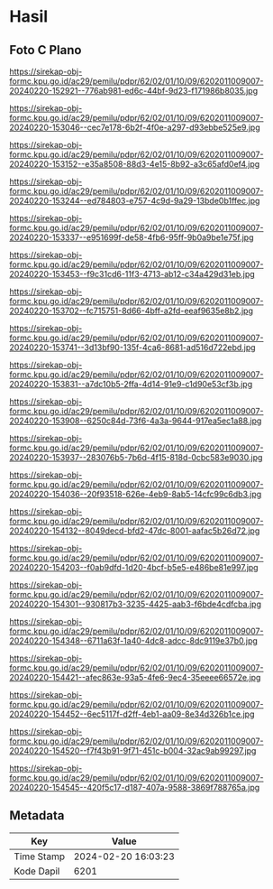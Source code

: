 # Hasil

## Foto C Plano

https://sirekap-obj-formc.kpu.go.id/ac29/pemilu/pdpr/62/02/01/10/09/6202011009007-20240220-152921--776ab981-ed6c-44bf-9d23-f171986b8035.jpg

https://sirekap-obj-formc.kpu.go.id/ac29/pemilu/pdpr/62/02/01/10/09/6202011009007-20240220-153046--cec7e178-6b2f-4f0e-a297-d93ebbe525e9.jpg

https://sirekap-obj-formc.kpu.go.id/ac29/pemilu/pdpr/62/02/01/10/09/6202011009007-20240220-153152--e35a8508-88d3-4e15-8b92-a3c65afd0ef4.jpg

https://sirekap-obj-formc.kpu.go.id/ac29/pemilu/pdpr/62/02/01/10/09/6202011009007-20240220-153244--ed784803-e757-4c9d-9a29-13bde0b1ffec.jpg

https://sirekap-obj-formc.kpu.go.id/ac29/pemilu/pdpr/62/02/01/10/09/6202011009007-20240220-153337--e951699f-de58-4fb6-95ff-9b0a9be1e75f.jpg

https://sirekap-obj-formc.kpu.go.id/ac29/pemilu/pdpr/62/02/01/10/09/6202011009007-20240220-153453--f9c31cd6-11f3-4713-ab12-c34a429d31eb.jpg

https://sirekap-obj-formc.kpu.go.id/ac29/pemilu/pdpr/62/02/01/10/09/6202011009007-20240220-153702--fc715751-8d66-4bff-a2fd-eeaf9635e8b2.jpg

https://sirekap-obj-formc.kpu.go.id/ac29/pemilu/pdpr/62/02/01/10/09/6202011009007-20240220-153741--3d13bf90-135f-4ca6-8681-ad516d722ebd.jpg

https://sirekap-obj-formc.kpu.go.id/ac29/pemilu/pdpr/62/02/01/10/09/6202011009007-20240220-153831--a7dc10b5-2ffa-4d14-91e9-c1d90e53cf3b.jpg

https://sirekap-obj-formc.kpu.go.id/ac29/pemilu/pdpr/62/02/01/10/09/6202011009007-20240220-153908--6250c84d-73f6-4a3a-9644-917ea5ec1a88.jpg

https://sirekap-obj-formc.kpu.go.id/ac29/pemilu/pdpr/62/02/01/10/09/6202011009007-20240220-153937--283076b5-7b6d-4f15-818d-0cbc583e9030.jpg

https://sirekap-obj-formc.kpu.go.id/ac29/pemilu/pdpr/62/02/01/10/09/6202011009007-20240220-154036--20f93518-626e-4eb9-8ab5-14cfc99c6db3.jpg

https://sirekap-obj-formc.kpu.go.id/ac29/pemilu/pdpr/62/02/01/10/09/6202011009007-20240220-154132--8049decd-bfd2-47dc-8001-aafac5b26d72.jpg

https://sirekap-obj-formc.kpu.go.id/ac29/pemilu/pdpr/62/02/01/10/09/6202011009007-20240220-154203--f0ab9dfd-1d20-4bcf-b5e5-e486be81e997.jpg

https://sirekap-obj-formc.kpu.go.id/ac29/pemilu/pdpr/62/02/01/10/09/6202011009007-20240220-154301--930817b3-3235-4425-aab3-f6bde4cdfcba.jpg

https://sirekap-obj-formc.kpu.go.id/ac29/pemilu/pdpr/62/02/01/10/09/6202011009007-20240220-154348--6711a63f-1a40-4dc8-adcc-8dc9119e37b0.jpg

https://sirekap-obj-formc.kpu.go.id/ac29/pemilu/pdpr/62/02/01/10/09/6202011009007-20240220-154421--afec863e-93a5-4fe6-9ec4-35eeee66572e.jpg

https://sirekap-obj-formc.kpu.go.id/ac29/pemilu/pdpr/62/02/01/10/09/6202011009007-20240220-154452--6ec5117f-d2ff-4eb1-aa09-8e34d326b1ce.jpg

https://sirekap-obj-formc.kpu.go.id/ac29/pemilu/pdpr/62/02/01/10/09/6202011009007-20240220-154520--f7f43b91-9f71-451c-b004-32ac9ab99297.jpg

https://sirekap-obj-formc.kpu.go.id/ac29/pemilu/pdpr/62/02/01/10/09/6202011009007-20240220-154545--420f5c17-d187-407a-9588-3869f788765a.jpg


## Metadata

| Key        | Value               |
| ---------- | ------------------- |
| Time Stamp | 2024-02-20 16:03:23 |
| Kode Dapil | 6201                |



